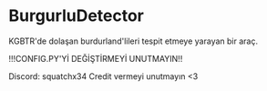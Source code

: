 # BurgurluDetector
 KGBTR'de dolaşan burdurland'lileri tespit etmeye yarayan bir araç.

 !!!CONFIG.PY'Yİ DEĞİŞTİRMEYİ UNUTMAYIN!!
 
 Discord: squatchx34
 Credit vermeyi unutmayın <3
